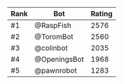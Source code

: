 Rank|Bot|Rating
---|---|---
#1|@RaspFish|2576
#2|@ToromBot|2560
#3|@colinbot|2035
#4|@OpeningsBot|1968
#5|@pawnrobot|1283
